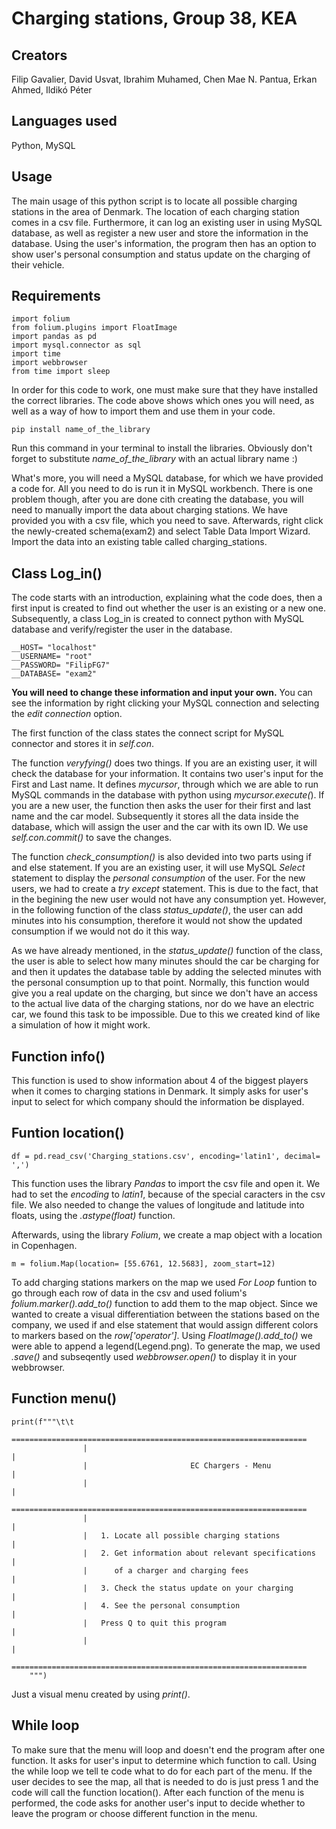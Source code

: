 # Charging stations, Group 38, KEA

## Creators
Filip Gavalier, David Usvat, Ibrahim Muhamed, Chen Mae N. Pantua, Erkan Ahmed, Ildikó Péter

## Languages used 
Python, MySQL

## Usage
The main usage of this python script is to locate all possible charging stations in the area of Denmark. The location of each charging station comes in a csv file.
Furthermore, it can log an existing user in using MySQL database, as well as register a new user and store the information in the database. Using the user's information, the program then has an option to show user's personal consumption and status update on the charging of their vehicle.

## Requirements
````
import folium
from folium.plugins import FloatImage
import pandas as pd
import mysql.connector as sql
import time
import webbrowser
from time import sleep
````
In order for this code to work, one must make sure that they have installed the correct libraries. The code above shows which ones you will need, as well as a way of how to import them and use them in your code.
````
pip install name_of_the_library
````
Run this command in your terminal to install the libraries. Obviously don't forget to substitute _name_of_the_library_ with an actual library name :)

What's more, you will need a MySQL database, for which we have provided a code for. All you need to do is run it in MySQL workbench. There is one problem though, after you are done cith creating the database, you will need to manually import the data about charging stations. We have provided you with a csv file, which you need to save. Afterwards, right click the newly-created schema(exam2) and select Table Data Import Wizard. Import the data into an existing table called charging_stations. 

## Class Log_in()
The code starts with an introduction, explaining what the code does, then a first input is created to find out whether the user is an existing or a new one.
Subsequently, a class Log_in is created to connect python with MySQL database and verify/register the user in the database. 
````
__HOST= "localhost"
__USERNAME= "root"
__PASSWORD= "FilipFG7"
__DATABASE= "exam2"
````
**You will need to change these information and input your own.** You can see the information by right clicking your MySQL connection and selecting the _edit connection_ option.

The first function of the class states the connect script for MySQL connector and stores it in _self.con_.

The function _veryfying()_ does two things. If you are an existing user, it will check the database for your information. It contains two user's input for the First and Last name. It defines _mycursor_, through which we are able to run MySQL commands in the database with python using _mycursor.execute(_). 
If you are a new user, the function then asks the user for their first and last name and the car model. Subsequently it stores all the data inside the database, which will assign the user and the car with its own ID. We use _self.con.commit()_ to save the changes.

The function _check_consumption()_ is also devided into two parts using if and else statement. If you are an existing user, it will use MySQL _Select_ statement to display the _personal consumption_ of the user. For the new users, we had to create a _try except_ statement. This is due to the fact, that in the begining the new user would not have any consumption yet. However, in the following function of the class _status_update()_, the user can add minutes into his consumption, therefore it would not show the updated consumption if we would not do it this way.

As we have already mentioned, in the _status_update()_ function of the class, the user is able to select how many minutes should the car be charging for and then it updates the database table by adding the selected minutes with the personal consumption up to that point. Normally, this function would give you a real update on the charging, but since we don't have an access to the actual live data of the charging stations, nor do we have an electric car, we found this task to be impossible. Due to this we created kind of like a simulation of how it might work. 

## Function info()
This function is used to show information about 4 of the biggest players when it comes to charging stations in Denmark. It simply asks for user's input to select for which company should the information be displayed. 

## Funtion location()
````
df = pd.read_csv('Charging_stations.csv', encoding='latin1', decimal= ',')
````
This function uses the library _Pandas_ to import the csv file and open it. We had to set the _encoding_ to _latin1_, because of the special caracters in the csv file. We also needed to change the values of longitude and latitude into floats, using the _.astype(float)_ function.

Afterwards, using the library _Folium_, we create a map object with a location in Copenhagen.
````
m = folium.Map(location= [55.6761, 12.5683], zoom_start=12)
````
To add charging stations markers on the map we used _For Loop_ funtion to go through each row of data in the csv and used folium's _folium.marker().add_to()_ function to add them to the map object. Since we wanted to create a visual differentiation between the stations based on the company, we used if and else statement that would assign different colors to markers based on the _row['operator']_. Using _FloatImage().add_to()_ we were able to append a legend(Legend.png). To generate the map, we used _.save()_ and subseqently used _webbrowser.open()_ to display it in your webbrowser.

## Function menu()
````
print(f"""\t\t
                ==================================================================
                |                                                                |
                |                       EC Chargers - Menu                       |
                |                                                                |
                ==================================================================
                |                                                                |
                |   1. Locate all possible charging stations                     |
                |   2. Get information about relevant specifications             |
                |      of a charger and charging fees                            |
                |   3. Check the status update on your charging                  |
                |   4. See the personal consumption                              |
                |   Press Q to quit this program                                 |
                |                                                                |
                ==================================================================
    """)
````
Just a visual menu created by using _print()_.

## While loop
To make sure that the menu will loop and doesn't end the program after one function. It asks for user's input to determine which function to call. Using the while loop we tell te code what to do for each part of the menu. If the user decides to see the map, all that is needed to do is just press 1 and the code will call the function location(). After each function of the menu is performed, the code asks for another user's input to decide whether to leave the program or choose different function in the menu.   


